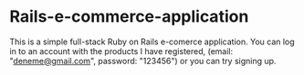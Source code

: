 # Rails-e-commerce-application

This is a simple full-stack Ruby on Rails e-comerce application.
You can log in to an account with the products I have registered, (email: "deneme@gmail.com", password: "123456") or you can try signing up.
